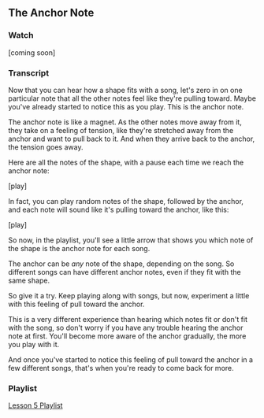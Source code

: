 ## The Anchor Note



### Watch



[coming soon]



### Transcript

Now that you can hear how a shape fits with a song, let's zero in on one particular note that all the other notes feel like they're pulling toward. Maybe you've already started to notice this as you play. This is the anchor note.

The anchor note is like a magnet. As the other notes move away from it, they take on a feeling of tension, like they're stretched away from the anchor and want to pull back to it. And when they arrive back to the anchor, the tension goes away.

Here are all the notes of the shape, with a pause each time we reach the anchor note:

[play]

In fact, you can play random notes of the shape, followed by the anchor, and each note will sound like it's pulling toward the anchor, like this:

[play]

So now, in the playlist, you'll see a little arrow that shows you which note of the shape is the anchor note for each song.

The anchor can be *any* note of the shape, depending on the song. So different songs can have different anchor notes, even if they fit with the same shape.

So give it a try. Keep playing along with songs, but now, experiment a little with this feeling of pull toward the anchor.

This is a very different experience than hearing which notes fit or don't fit with the song, so don't worry if you have any trouble hearing the anchor note at first. You'll become more aware of the anchor gradually, the more you play with it.

And once you've started to notice this feeling of pull toward the anchor in a few different songs, that's when you're ready to come back for more.



### Playlist

<a href="https://www.shapesmusic.com/anchors" target="_blank">Lesson 5 Playlist</a>
